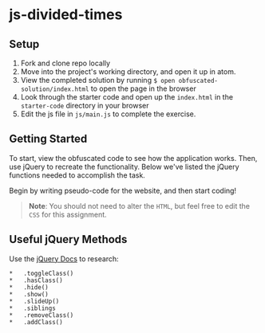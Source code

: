 # js-divided-times

## Setup

1. Fork and clone repo locally
2. Move into the project's working directory, and open it up in atom.
3. View the completed solution by running `$ open obfuscated-solution/index.html` to open the page in the browser
3. Look through the starter code and open up the `index.html` in the `starter-code` directory in your browser
4. Edit the js file in `js/main.js` to complete the exercise.

## Getting Started

To start, view the obfuscated code to see how the application works. Then, use jQuery to recreate the functionality. Below we've listed the jQuery functions needed to accomplish the task.

Begin by writing pseudo-code for the website, and then start coding!

> **Note**: You should not need to alter the `HTML`, but feel free to edit the `CSS` for this assignment.

## Useful jQuery Methods

Use the [jQuery Docs](http://api.jquery.com/) to research:

	*	.toggleClass()
	*	.hasClass()
	*	.hide()
	*	.show()
	*	.slideUp()
	*	.siblings
	*	.removeClass()
	*	.addClass()
